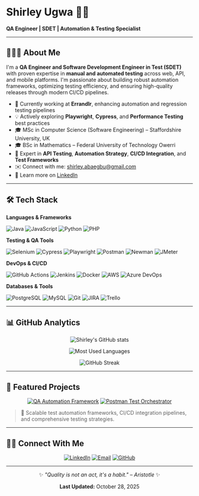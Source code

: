 # Shirley Ugwa 👋🏽

**QA Engineer | SDET | Automation & Testing Specialist**

---

## 👩🏽‍💻 About Me

I'm a **QA Engineer and Software Development Engineer in Test (SDET)** with proven expertise in **manual and automated testing** across web, API, and mobile platforms. I'm passionate about building robust automation frameworks, optimizing testing efficiency, and ensuring high-quality releases through modern CI/CD pipelines.

- 🔭 Currently working at **Errandlr**, enhancing automation and regression testing pipelines
- 💡 Actively exploring **Playwright**, **Cypress**, and **Performance Testing** best practices
- 🎓 MSc in Computer Science (Software Engineering) – Staffordshire University, UK
- 🎓 BSc in Mathematics – Federal University of Technology Owerri
- 💬 Expert in **API Testing**, **Automation Strategy**, **CI/CD Integration**, and **Test Frameworks**
- ✉️ Connect with me: [shirley.abaegbu@gmail.com](mailto:shirley.abaegbu@gmail.com)
- 🔗 Learn more on [LinkedIn](https://www.linkedin.com/in/shirley-ugwa)

---

## 🛠 Tech Stack

**Languages & Frameworks**

![Java](https://img.shields.io/badge/-Java-000?&logo=openjdk)
![JavaScript](https://img.shields.io/badge/-JavaScript-000?&logo=JavaScript)
![Python](https://img.shields.io/badge/-Python-000?&logo=Python)
![PHP](https://img.shields.io/badge/-PHP-000?&logo=php)

**Testing & QA Tools**

![Selenium](https://img.shields.io/badge/-Selenium-000?&logo=Selenium)
![Cypress](https://img.shields.io/badge/-Cypress-000?&logo=Cypress)
![Playwright](https://img.shields.io/badge/-Playwright-000?&logo=Microsoft-Playwright)
![Postman](https://img.shields.io/badge/-Postman-000?&logo=Postman)
![Newman](https://img.shields.io/badge/-Newman-000?&logo=Postman)
![JMeter](https://img.shields.io/badge/-JMeter-000?&logo=apache-jmeter)

**DevOps & CI/CD**

![GitHub Actions](https://img.shields.io/badge/-GitHub%20Actions-000?&logo=github-actions)
![Jenkins](https://img.shields.io/badge/-Jenkins-000?&logo=Jenkins)
![Docker](https://img.shields.io/badge/-Docker-000?&logo=Docker)
![AWS](https://img.shields.io/badge/-AWS-000?&logo=amazon-aws)
![Azure DevOps](https://img.shields.io/badge/-Azure%20DevOps-000?&logo=azure-devops)

**Databases & Tools**

![PostgreSQL](https://img.shields.io/badge/-PostgreSQL-000?&logo=PostgreSQL)
![MySQL](https://img.shields.io/badge/-MySQL-000?&logo=mysql)
![Git](https://img.shields.io/badge/-Git-000?&logo=git)
![JIRA](https://img.shields.io/badge/-JIRA-000?&logo=jira-software)
![Trello](https://img.shields.io/badge/-Trello-000?&logo=Trello)

---

## 📊 GitHub Analytics

<div align="center">

![Shirley's GitHub stats](https://github-readme-stats.vercel.app/api?username=ShirleyRex&count_private=true&show_icons=true&theme=tokyonight&hide_border=true)

![Most Used Languages](https://github-readme-stats.vercel.app/api/top-langs/?username=ShirleyRex&layout=compact&theme=tokyonight&hide_border=true)

![GitHub Streak](https://github-readme-streak-stats.herokuapp.com/?user=ShirleyRex&theme=tokyonight&hide_border=true)

</div>

---

## 🚀 Featured Projects

<div align="center">

[![QA Automation Framework](https://github-readme-stats.vercel.app/api/pin/?username=ShirleyRex&repo=qa-automation-framework&theme=tokyonight&hide_border=true)](https://github.com/ShirleyRex/qa-automation-framework)
[![Postman Test Orchestrator](https://github-readme-stats.vercel.app/api/pin/?username=ShirleyRex&repo=postman-test-orchestrator&theme=tokyonight&hide_border=true)](https://github.com/ShirleyRex/postman-test-orchestrator)

</div>

> 🧩 Scalable test automation frameworks, CI/CD integration pipelines, and comprehensive testing strategies.

---

## 🤝🏽 Connect With Me

<div align="center">

[![LinkedIn](https://img.shields.io/badge/-Shirley%20Ugwa-0077B5?style=for-the-badge&logo=Linkedin&logoColor=white)](https://www.linkedin.com/in/shirley-ugwa)
[![Email](https://img.shields.io/badge/-shirley.abaegbu@gmail.com-D14836?style=for-the-badge&logo=Gmail&logoColor=white)](mailto:shirley.abaegbu@gmail.com)
[![GitHub](https://img.shields.io/badge/-GitHub-000?style=for-the-badge&logo=github)](https://github.com/ShirleyRex)

</div>

---

<div align="center">

✨ *"Quality is not an act, it's a habit." – Aristotle* ✨

**Last Updated:** October 28, 2025

</div>

